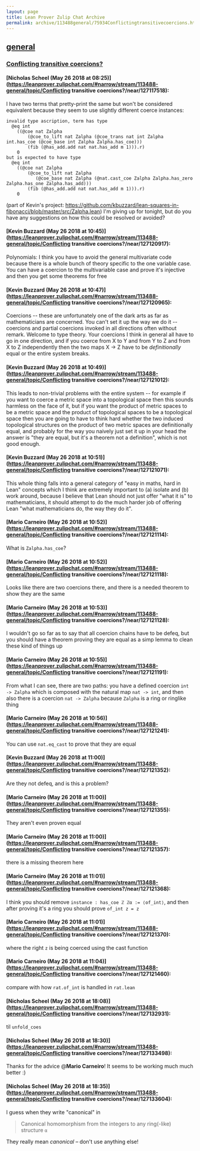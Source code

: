 ```yaml
---
layout: page
title: Lean Prover Zulip Chat Archive 
permalink: archive/113488general/75934Conflictingtransitivecoercions.html
---
```


## [general](index.html)
### [Conflicting transitive coercions?](75934Conflictingtransitivecoercions.html)

#### [Nicholas Scheel (May 26 2018 at 08:25)](https://leanprover.zulipchat.com/#narrow/stream/113488-general/topic/Conflicting transitive coercions?/near/127117518):
I have two terms that pretty-print the same but won't be considered equivalent because they seem to use slightly different coerce instances:
```
invalid type ascription, term has type
  @eq int
    ((@coe nat Zalpha
        (@coe_to_lift nat Zalpha (@coe_trans nat int Zalpha int.has_coe (@coe_base int Zalpha Zalpha.has_coe)))
        (fib (@has_add.add nat nat.has_add m 1))).r)
    0
but is expected to have type
  @eq int
    ((@coe nat Zalpha
        (@coe_to_lift nat Zalpha
           (@coe_base nat Zalpha (@nat.cast_coe Zalpha Zalpha.has_zero Zalpha.has_one Zalpha.has_add)))
        (fib (@has_add.add nat nat.has_add m 1))).r)
    0
```
(part of Kevin's project: https://github.com/kbuzzard/lean-squares-in-fibonacci/blob/master/src/Zalpha.lean)
I'm giving up for tonight, but do you have any suggestions on how this could be resolved or avoided?

#### [Kevin Buzzard (May 26 2018 at 10:45)](https://leanprover.zulipchat.com/#narrow/stream/113488-general/topic/Conflicting transitive coercions?/near/127120917):
Polynomials: I think you have to avoid the general multivariate code because there is a whole bunch of theory specific to the one variable case. You can have a coercion to the multivariable case and prove it's injective and then you get some theorems for free

#### [Kevin Buzzard (May 26 2018 at 10:47)](https://leanprover.zulipchat.com/#narrow/stream/113488-general/topic/Conflicting transitive coercions?/near/127120965):
Coercions -- these are unfortunately one of the dark arts as far as mathematicians are concerned. You can't set it up the way we do it -- coercions and partial coercions invoked in all directions often without remark. Welcome to type theory. Your coercions I think in general all have to go in one direction, and if you coerce from X to Y and from Y to Z and from X to Z independently then the two maps X -> Z have to be *definitionally* equal or the entire system breaks.

#### [Kevin Buzzard (May 26 2018 at 10:49)](https://leanprover.zulipchat.com/#narrow/stream/113488-general/topic/Conflicting transitive coercions?/near/127121012):
This leads to non-trivial problems with the entire system -- for example if you want to coerce a metric space into a topological space then this sounds harmless on the face of it, but if you want the product of metric spaces to be a metric space and the product of topological spaces to be a topological space then you are going to have to think hard whether the two induced topological structures on the product of two metric spaces are definitionally equal, and probably for the way you naively just set it up in your head the answer is "they are equal, but it's a theorem not a definition", which is not good enough.

#### [Kevin Buzzard (May 26 2018 at 10:51)](https://leanprover.zulipchat.com/#narrow/stream/113488-general/topic/Conflicting transitive coercions?/near/127121071):
This whole thing falls into a general category of "easy in maths, hard in Lean" concepts which I think are extremely important to (a) isolate and (b) work around, because I believe that Lean should not just offer "what it is" to mathematicians, it should attempt to do the much harder job of offering Lean "what mathematicians do, the way they do it".

#### [Mario Carneiro (May 26 2018 at 10:52)](https://leanprover.zulipchat.com/#narrow/stream/113488-general/topic/Conflicting transitive coercions?/near/127121114):
What is `Zalpha.has_coe`?

#### [Mario Carneiro (May 26 2018 at 10:52)](https://leanprover.zulipchat.com/#narrow/stream/113488-general/topic/Conflicting transitive coercions?/near/127121118):
Looks like there are two coercions there, and there is a needed theorem to show they are the same

#### [Mario Carneiro (May 26 2018 at 10:53)](https://leanprover.zulipchat.com/#narrow/stream/113488-general/topic/Conflicting transitive coercions?/near/127121128):
I wouldn't go so far as to say that all coercion chains have to be defeq, but you should have a theorem proving they are equal as a simp lemma to clean these kind of things up

#### [Mario Carneiro (May 26 2018 at 10:55)](https://leanprover.zulipchat.com/#narrow/stream/113488-general/topic/Conflicting transitive coercions?/near/127121191):
From what I can see, there are two paths: you have a defined coercion `int -> Zalpha` which is composed with the natural map `nat -> int`, and then also there is a coercion `nat -> Zalpha` because `Zalpha` is a ring or ringlike thing

#### [Mario Carneiro (May 26 2018 at 10:56)](https://leanprover.zulipchat.com/#narrow/stream/113488-general/topic/Conflicting transitive coercions?/near/127121241):
You can use `nat.eq_cast` to prove that they are equal

#### [Kevin Buzzard (May 26 2018 at 11:00)](https://leanprover.zulipchat.com/#narrow/stream/113488-general/topic/Conflicting transitive coercions?/near/127121352):
Are they not defeq, and is this a problem?

#### [Mario Carneiro (May 26 2018 at 11:00)](https://leanprover.zulipchat.com/#narrow/stream/113488-general/topic/Conflicting transitive coercions?/near/127121355):
They aren't even proven equal

#### [Mario Carneiro (May 26 2018 at 11:00)](https://leanprover.zulipchat.com/#narrow/stream/113488-general/topic/Conflicting transitive coercions?/near/127121357):
there is a missing theorem here

#### [Mario Carneiro (May 26 2018 at 11:01)](https://leanprover.zulipchat.com/#narrow/stream/113488-general/topic/Conflicting transitive coercions?/near/127121368):
I think you should remove `instance : has_coe ℤ ℤα := ⟨of_int⟩`, and then after proving it's a ring you should prove `of_int z = z`

#### [Mario Carneiro (May 26 2018 at 11:01)](https://leanprover.zulipchat.com/#narrow/stream/113488-general/topic/Conflicting transitive coercions?/near/127121370):
where the right `z` is being coerced using the cast function

#### [Mario Carneiro (May 26 2018 at 11:04)](https://leanprover.zulipchat.com/#narrow/stream/113488-general/topic/Conflicting transitive coercions?/near/127121460):
compare with how `rat.of_int` is handled in `rat.lean`

#### [Nicholas Scheel (May 26 2018 at 18:08)](https://leanprover.zulipchat.com/#narrow/stream/113488-general/topic/Conflicting transitive coercions?/near/127132931):
til `unfold_coes`

#### [Nicholas Scheel (May 26 2018 at 18:30)](https://leanprover.zulipchat.com/#narrow/stream/113488-general/topic/Conflicting transitive coercions?/near/127133498):
Thanks for the advice @**Mario Carneiro**! It seems to be working much much better :)

#### [Nicholas Scheel (May 26 2018 at 18:35)](https://leanprover.zulipchat.com/#narrow/stream/113488-general/topic/Conflicting transitive coercions?/near/127133604):
I guess when they write "canonical" in
> Canonical homomorphism from the integers to any ring(-like) structure `α`

They really mean *canonical* – don't use anything else!

